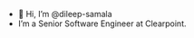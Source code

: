 - 👋 Hi, I’m @dileep-samala
-  I’m a Senior Software Engineer at Clearpoint.

<!---
dileep-samala/dileep-samala is a ✨ special ✨ repository because its `README.md` (this file) appears on your GitHub profile.
You can click the Preview link to take a look at your changes.
--->
